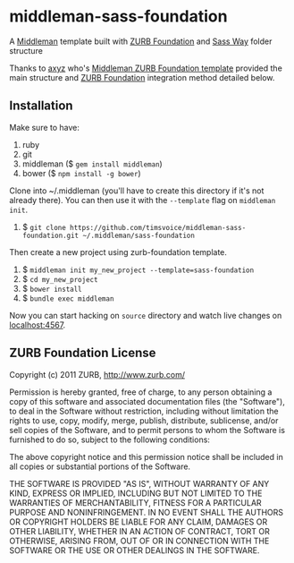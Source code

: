 middleman-sass-foundation
=========================

A [Middleman](http://middlemanapp.com/) template built with [ZURB Foundation](http://foundation.zurb.com/) and [Sass Way](http://thesassway.com/beginner/how-to-structure-a-sass-project) folder structure

Thanks to [axyz](https://github/axyz) who's [Middleman ZURB Foundation template](https://github.com/axyz/middleman-zurb-foundation) provided the main structure and [ZURB Foundation](http://foundation.zurb.com/) integration method detailed below.

## Installation ##

Make sure to have:

1. ruby
1. git
1. middleman ($ `gem install middleman`)
1. bower ($ `npm install -g bower`)


Clone into ~/.middleman (you'll have to create this directory if it's not already there). You can then use it with the `--template` flag on `middleman init`.

1. $ `git clone https://github.com/timsvoice/middleman-sass-foundation.git ~/.middleman/sass-foundation`

Then create a new project using zurb-foundation template.

1. $ `middleman init my_new_project --template=sass-foundation`
1. $ `cd my_new_project`
1. $ `bower install`
1. $ `bundle exec middleman`

Now you can start hacking on `source` directory and watch live changes on [localhost:4567](http://localhost:4567).


## ZURB Foundation License ##

Copyright (c) 2011 ZURB, http://www.zurb.com/

Permission is hereby granted, free of charge, to any person obtaining
a copy of this software and associated documentation files (the
"Software"), to deal in the Software without restriction, including
without limitation the rights to use, copy, modify, merge, publish,
distribute, sublicense, and/or sell copies of the Software, and to
permit persons to whom the Software is furnished to do so, subject to
the following conditions:

The above copyright notice and this permission notice shall be
included in all copies or substantial portions of the Software.

THE SOFTWARE IS PROVIDED "AS IS", WITHOUT WARRANTY OF ANY KIND,
EXPRESS OR IMPLIED, INCLUDING BUT NOT LIMITED TO THE WARRANTIES OF
MERCHANTABILITY, FITNESS FOR A PARTICULAR PURPOSE AND
NONINFRINGEMENT. IN NO EVENT SHALL THE AUTHORS OR COPYRIGHT HOLDERS BE
LIABLE FOR ANY CLAIM, DAMAGES OR OTHER LIABILITY, WHETHER IN AN ACTION
OF CONTRACT, TORT OR OTHERWISE, ARISING FROM, OUT OF OR IN CONNECTION
WITH THE SOFTWARE OR THE USE OR OTHER DEALINGS IN THE SOFTWARE.


